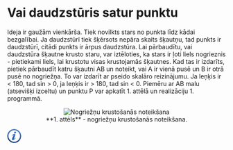# Vai daudzstūris satur punktu

Ideja ir gaužām vienkārša. Tiek novilkts stars no punkta līdz kādai bezgalībai. Ja daudzstūrī tiek šķērsots nepāra skaits šķautņu, tad punkts ir daudzstūrī, citādi punkts ir ārpus daudzstūra. Lai pārbaudītu, vai daudzstūra šķautne krusto staru, var iztēloties, ka stars ir ļoti liels nogrieznis - pietiekami liels, lai krustotu visas krustojamās šķautnes. Kad tas ir izdarīts, pietiek pārbaudīt katru šķautni AB un noteikt, vai A ir vienā pusē un B ir otrā pusē no nogriežņa. To var izdarīt ar pseido skalāro reizinājumu. Ja leņķis ir < 180, tad sin > 0, ja leņķis ir > 180, tad sin < 0. Piemēru ar AB malu (atsevišķi izceltu) un punktu P var apkatīt 1. attēlā un realizāciju 1. programmā.

<center><img alt="Nogriežņu krustošanās noteikšana" src="/media/theory/segment_cross.png"/></center>

<center>**1. attēls** - nogriežņu krustošanās noteikšana.</center>

<a href="http://en.wikipedia.org/wiki/Point_in_polygon" target="_blank">![Vairāk informācija](/media/theory/information.png)</a>